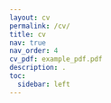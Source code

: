 ```yaml
---
layout: cv
permalink: /cv/
title: cv
nav: true
nav_order: 4
cv_pdf: example_pdf.pdf
description: .
toc:
  sidebar: left
---
```

